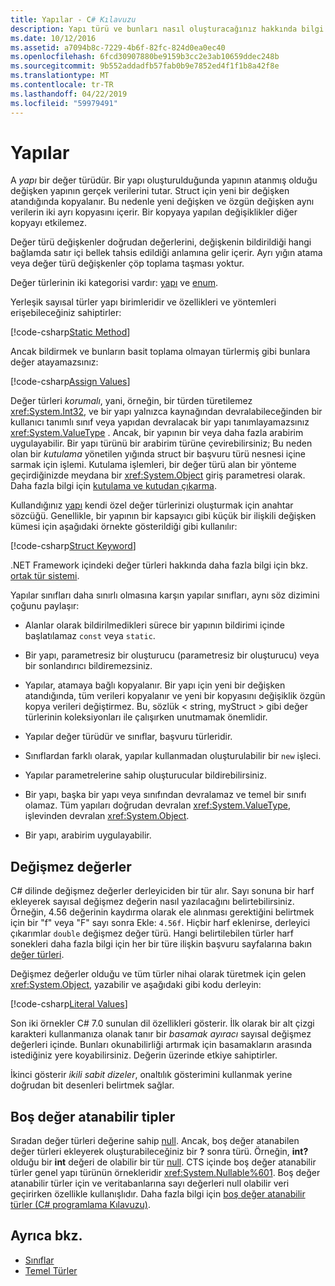 ```yaml
---
title: Yapılar - C# Kılavuzu
description: Yapı türü ve bunları nasıl oluşturacağınız hakkında bilgi edinin
ms.date: 10/12/2016
ms.assetid: a7094b8c-7229-4b6f-82fc-824d0ea0ec40
ms.openlocfilehash: 6fcd30907880be9159b3cc2e3ab10659ddec248b
ms.sourcegitcommit: 9b552addadfb57fab0b9e7852ed4f1f1b8a42f8e
ms.translationtype: MT
ms.contentlocale: tr-TR
ms.lasthandoff: 04/22/2019
ms.locfileid: "59979491"
---
```

# <a name="structs"></a>Yapılar
A *yapı* bir değer türüdür. Bir yapı oluşturulduğunda yapının atanmış olduğu değişken yapının gerçek verilerini tutar. Struct için yeni bir değişken atandığında kopyalanır. Bu nedenle yeni değişken ve özgün değişken aynı verilerin iki ayrı kopyasını içerir. Bir kopyaya yapılan değişiklikler diğer kopyayı etkilemez.

Değer türü değişkenler doğrudan değerlerini, değişkenin bildirildiği hangi bağlamda satır içi bellek tahsis edildiği anlamına gelir içerir. Ayrı yığın atama veya değer türü değişkenler çöp toplama taşması yoktur.  
  
Değer türlerinin iki kategorisi vardır: [yapı](./language-reference/keywords/struct.md) ve [enum](./language-reference/keywords/enum.md).  
  
Yerleşik sayısal türler yapı birimleridir ve özellikleri ve yöntemleri erişebileceğiniz sahiptirler:  
  
[!code-csharp[Static Method](../../samples/snippets/csharp/concepts/structs/static-method.cs)]
  
Ancak bildirmek ve bunların basit toplama olmayan türlermiş gibi bunlara değer atayamazsınız:  
  
[!code-csharp[Assign Values](../../samples/snippets/csharp/concepts/structs/assign-value.cs)] 
  
Değer türleri *korumalı*, yani, örneğin, bir türden türetilemez <xref:System.Int32>, ve bir yapı yalnızca kaynağından devralabileceğinden bir kullanıcı tanımlı sınıf veya yapıdan devralacak bir yapı tanımlayamazsınız <xref:System.ValueType> . Ancak, bir yapının bir veya daha fazla arabirim uygulayabilir. Bir yapı türünü bir arabirim türüne çevirebilirsiniz; Bu neden olan bir *kutulama* yönetilen yığında struct bir başvuru türü nesnesi içine sarmak için işlemi. Kutulama işlemleri, bir değer türü alan bir yönteme geçirdiğinizde meydana bir <xref:System.Object> giriş parametresi olarak. Daha fazla bilgi için [kutulama ve kutudan çıkarma](./programming-guide/types/boxing-and-unboxing.md ).  
  
Kullandığınız [yapı](./language-reference/keywords/struct.md) kendi özel değer türlerinizi oluşturmak için anahtar sözcüğü. Genellikle, bir yapının bir kapsayıcı gibi küçük bir ilişkili değişken kümesi için aşağıdaki örnekte gösterildiği gibi kullanılır:  
  
[!code-csharp[Struct Keyword](../../samples/snippets/csharp/concepts/structs/struct-keyword.cs)]  
  
.NET Framework içindeki değer türleri hakkında daha fazla bilgi için bkz. [ortak tür sistemi](../standard/common-type-system.md).  
    
Yapılar sınıfları daha sınırlı olmasına karşın yapılar sınıfları, aynı söz dizimini çoğunu paylaşır:  
  
-   Alanlar olarak bildirilmedikleri sürece bir yapının bildirimi içinde başlatılamaz `const` veya `static`.  
  
-   Bir yapı, parametresiz bir oluşturucu (parametresiz bir oluşturucu) veya bir sonlandırıcı bildiremezsiniz.  
  
-   Yapılar, atamaya bağlı kopyalanır. Bir yapı için yeni bir değişken atandığında, tüm verileri kopyalanır ve yeni bir kopyasını değişiklik özgün kopya verileri değiştirmez. Bu, sözlük < string, myStruct > gibi değer türlerinin koleksiyonları ile çalışırken unutmamak önemlidir.  
  
-   Yapılar değer türüdür ve sınıflar, başvuru türleridir.  
  
-   Sınıflardan farklı olarak, yapılar kullanmadan oluşturulabilir bir `new` işleci.  
  
-   Yapılar parametrelerine sahip oluşturucular bildirebilirsiniz.  
  
-   Bir yapı, başka bir yapı veya sınıfından devralamaz ve temel bir sınıfı olamaz. Tüm yapıları doğrudan devralan <xref:System.ValueType>, işlevinden devralan <xref:System.Object>.  
  
-   Bir yapı, arabirim uygulayabilir.

## <a name="literal-values"></a>Değişmez değerler  
C# dilinde değişmez değerler derleyiciden bir tür alır. Sayı sonuna bir harf ekleyerek sayısal değişmez değerin nasıl yazılacağını belirtebilirsiniz. Örneğin, 4.56 değerinin kaydırma olarak ele alınması gerektiğini belirtmek için bir "f" veya "F" sayı sonra Ekle: `4.56f`. Hiçbir harf eklenirse, derleyici çıkarımlar `double` değişmez değer türü. Hangi belirtilebilen türler harf sonekleri daha fazla bilgi için her bir türe ilişkin başvuru sayfalarına bakın [değer türleri](./language-reference/keywords/value-types.md).  
  
Değişmez değerler olduğu ve tüm türler nihai olarak türetmek için gelen <xref:System.Object>, yazabilir ve aşağıdaki gibi kodu derleyin:  
  
[!code-csharp[Literal Values](../../samples/snippets/csharp/concepts/structs/literals.cs)]

Son iki örnekler C# 7.0 sunulan dil özellikleri gösterir. İlk olarak bir alt çizgi karakteri kullanmanıza olanak tanır bir *basamak ayıracı* sayısal değişmez değerleri içinde. Bunları okunabilirliği artırmak için basamakların arasında istediğiniz yere koyabilirsiniz. Değerin üzerinde etkiye sahiptirler.

İkinci gösterir *ikili sabit dizeler*, onaltılık gösterimini kullanmak yerine doğrudan bit desenleri belirtmek sağlar.

## <a name="nullable-types"></a>Boş değer atanabilir tipler  
Sıradan değer türleri değerine sahip [null](./language-reference/keywords/null.md). Ancak, boş değer atanabilen değer türleri ekleyerek oluşturabileceğiniz bir **?** sonra türü. Örneğin, **int?** olduğu bir **int** değeri de olabilir bir tür [null](./language-reference/keywords/null.md). CTS içinde boş değer atanabilir türler genel yapı türünün örnekleridir <xref:System.Nullable%601>. Boş değer atanabilir türler için ve veritabanlarına sayı değerleri null olabilir veri geçirirken özellikle kullanışlıdır. Daha fazla bilgi için [boş değer atanabilir türler (C# programlama Kılavuzu)](./programming-guide/nullable-types/index.md).

## <a name="see-also"></a>Ayrıca bkz.

- [Sınıflar](classes.md)
- [Temel Türler](basic-types.md)
